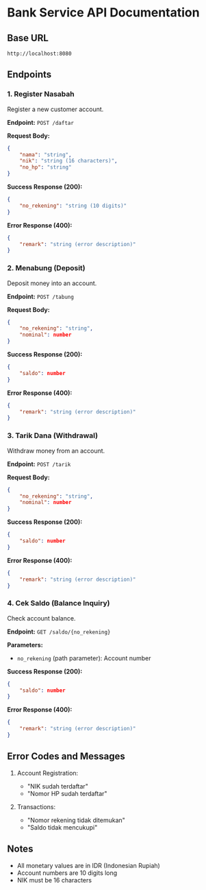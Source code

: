 # Bank Service API Documentation

## Base URL
```
http://localhost:8080
```

## Endpoints

### 1. Register Nasabah
Register a new customer account.

**Endpoint:** `POST /daftar`

**Request Body:**
```json
{
    "nama": "string",
    "nik": "string (16 characters)",
    "no_hp": "string"
}
```

**Success Response (200):**
```json
{
    "no_rekening": "string (10 digits)"
}
```

**Error Response (400):**
```json
{
    "remark": "string (error description)"
}
```

### 2. Menabung (Deposit)
Deposit money into an account.

**Endpoint:** `POST /tabung`

**Request Body:**
```json
{
    "no_rekening": "string",
    "nominal": number
}
```

**Success Response (200):**
```json
{
    "saldo": number
}
```

**Error Response (400):**
```json
{
    "remark": "string (error description)"
}
```

### 3. Tarik Dana (Withdrawal)
Withdraw money from an account.

**Endpoint:** `POST /tarik`

**Request Body:**
```json
{
    "no_rekening": "string",
    "nominal": number
}
```

**Success Response (200):**
```json
{
    "saldo": number
}
```

**Error Response (400):**
```json
{
    "remark": "string (error description)"
}
```

### 4. Cek Saldo (Balance Inquiry)
Check account balance.

**Endpoint:** `GET /saldo/{no_rekening}`

**Parameters:**
- `no_rekening` (path parameter): Account number

**Success Response (200):**
```json
{
    "saldo": number
}
```

**Error Response (400):**
```json
{
    "remark": "string (error description)"
}
```

## Error Codes and Messages

1. Account Registration:
   - "NIK sudah terdaftar"
   - "Nomor HP sudah terdaftar"

2. Transactions:
   - "Nomor rekening tidak ditemukan"
   - "Saldo tidak mencukupi"

## Notes
- All monetary values are in IDR (Indonesian Rupiah)
- Account numbers are 10 digits long
- NIK must be 16 characters